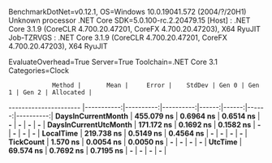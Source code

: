 
BenchmarkDotNet=v0.12.1, OS=Windows 10.0.19041.572 (2004/?/20H1)
Unknown processor
.NET Core SDK=5.0.100-rc.2.20479.15
  [Host]     : .NET Core 3.1.9 (CoreCLR 4.700.20.47201, CoreFX 4.700.20.47203), X64 RyuJIT
  Job-TZRVGS : .NET Core 3.1.9 (CoreCLR 4.700.20.47201, CoreFX 4.700.20.47203), X64 RyuJIT

EvaluateOverhead=True  Server=True  Toolchain=.NET Core 3.1  
Categories=Clock  

                Method |       Mean |     Error |    StdDev | Gen 0 | Gen 1 | Gen 2 | Allocated |
---------------------- |-----------:|----------:|----------:|------:|------:|------:|----------:|
    **DaysInCurrentMonth** | **455.079 ns** | **0.6964 ns** | **0.6514 ns** |     **-** |     **-** |     **-** |         **-** |
 **DaysInCurrentUtcMonth** | **171.172 ns** | **0.1692 ns** | **0.1582 ns** |     **-** |     **-** |     **-** |         **-** |
             **LocalTime** | **219.738 ns** | **0.5149 ns** | **0.4564 ns** |     **-** |     **-** |     **-** |         **-** |
             **TickCount** |   **1.570 ns** | **0.0054 ns** | **0.0050 ns** |     **-** |     **-** |     **-** |         **-** |
               **UtcTime** |  **69.574 ns** | **0.7692 ns** | **0.7195 ns** |     **-** |     **-** |     **-** |         **-** |
